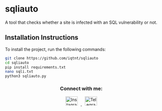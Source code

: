 # sqliauto
A tool that checks whether a site is infected with an SQL vulnerability or not.

## Installation Instructions

To install the project, run the following commands:

```bash
git clone https://github.com/iqtnt/sqliauto
cd sqliauto
pip install requirements.txt
nano sqli.txt
python3 sqliauto.py
```

<div align="center">
    <h3>Connect with me:</h3>
    <p>
        <a href="https://instagram.com/488i88" target="_blank">
            <img src="https://www.svgrepo.com/show/452229/instagram-1.svg" alt="Instagram" height="30" width="40" style="margin: 0 10px;" />
        </a>
        <a href="https://t.me/dd9hh" target="_blank">
            <img src="https://www.svgrepo.com/show/452115/telegram.svg" alt="Telegram" height="30" width="40" style="margin: 0 10px;" />
        </a>
    </p>
</div>
